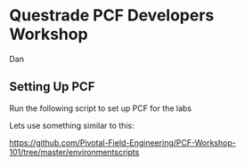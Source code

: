 # Questrade PCF Developers Workshop

Dan

## Setting Up PCF
Run the following script to set up PCF for the labs

Lets use something similar to this:

https://github.com/Pivotal-Field-Engineering/PCF-Workshop-101/tree/master/environmentscripts
